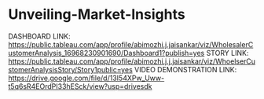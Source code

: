 # Unveiling-Market-Insights
DASHBOARD LINK: https://public.tableau.com/app/profile/abimozhi.j.jaisankar/viz/WholesalerCustomerAnalysis_16968230901690/Dashboard1?publish=yes
STORY LINK: https://public.tableau.com/app/profile/abimozhi.j.j.jaisankar/viz/WhoelserCustomerAnalysisStory/Story1public=yes
VIDEO DEMONSTRATION LINK: https://drive.google.com/file/d/13I54XPw_Uww-t5q6sR4EOrdPI33hESck/view?usp=drivesdk
